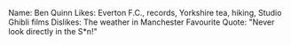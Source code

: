 Name: Ben Quinn 
Likes: Everton F.C., records, Yorkshire tea, hiking, Studio Ghibli films
Dislikes: The weather in Manchester
Favourite Quote: "Never look directly in the S*n!"